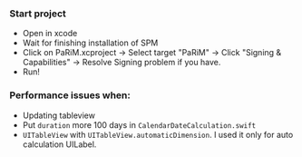### Start project 
- Open in xcode
- Wait for finishing installation of SPM
- Click on PaRiM.xcproject -> Select target "PaRiM" -> Click "Signing & Capabilities" -> Resolve Signing problem if you have.  
- Run!

### Performance issues when:
- Updating tableview
- Put `duration` more 100 days in `CalendarDateCalculation.swift`
- `UITableView` with `UITableView.automaticDimension`. I used it only for auto calculation UILabel.
